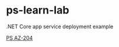 # ps-learn-lab
.NET Core app service deployment example

[PS AZ-204](https://app.pluralsight.com/paths/certificate/developing-solutions-for-microsoft-azure-az-204)
